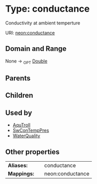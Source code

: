 
# Type: conductance


Conductivity at ambient temperture

URI: [neon:conductance](https://data.neonscience.org/conductance)


## Domain and Range

None ->  <sub>OPT</sub> [Double](types/Double.md)

## Parents


## Children


## Used by

 * [AquTroll](AquTroll.md)
 * [SwConTempPres](SwConTempPres.md)
 * [WaterQuality](WaterQuality.md)

## Other properties

|  |  |  |
| --- | --- | --- |
| **Aliases:** | | conductance |
| **Mappings:** | | neon:conductance |


